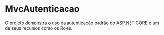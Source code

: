 # MvcAutenticacao

O projeto demonstra o uso da autenticação padrão do ASP.NET CORE e um de seus recursos como os Roles.
